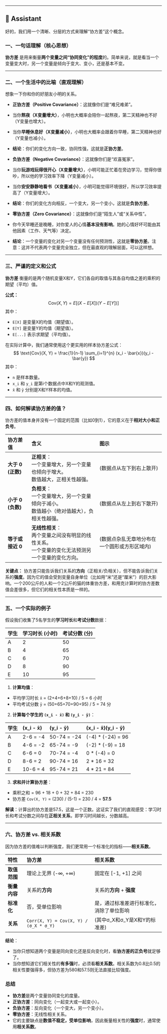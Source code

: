 
---
## 🤖 Assistant


好的，我们用一个清晰、分层的方式来理解“协方差”这个概念。

### 一、一句话理解（核心思想）

**协方差** 是用来衡量**两个变量之间“协同变化”的程度**的。简单来说，就是看当一个变量变大时，另一个变量是倾向于变大、变小，还是基本不变。

---

### 二、一个生活中的比喻（直观理解）

想象一下你和你的好朋友小明的关系。

* **正协方差（Positive Covariance）**：这就像你们是“难兄难弟”。
 * 当你**熬夜（X变量增大）**，小明也大概率会陪你一起熬夜，第二天精神也不好（Y变量也增大）。
 * 当你**早睡休息好（X变量减小）**，小明也大概率会跟着你早睡，第二天精神也好（Y变量也减小）。
 * **结论**：你们的变化方向一致，协同性强，这就是**正协方差**。

* **负协方差（Negative Covariance）**：这就像你们是“欢喜冤家”。
 * 当你**玩游戏玩得很开心（X变量增大）**，小明可能正忙着在旁边学习，觉得你很吵，所以他的学习效率下降（Y变量减小）。
 * 当你**安安静静地看书（X变量减小）**，小明可能觉得环境很好，所以学习效率提高了（Y变量增大）。
 * **结论**：你们的变化方向相反，一个变大，另一个变小，这就是**负协方差**。

* **零协方差（Zero Covariance）**：这就像你们是“陌生人”或“关系中性”。
 * 你今天早睡还是晚睡，对你爱人的心情**基本没有影响**。她的心情好坏可能由其他因素（工作、天气等）决定。
 * **结论**：一个变量的变化对另一个变量没有任何预测性，这就是**零协方差**。注意：这并不代表两个变量完全独立，但在最直观的理解层面，可以这样想。

---

### 三、严谨的定义和公式

**协方差** 衡量的是两个随机变量X和Y，它们各自的取值与其各自均值之差的乘积的期望（平均）值。

**公式：**
$$ \text{Cov}(X, Y) = E[(X - E[X])(Y - E[Y])] $$
其中：
* `E[X]` 是变量X的均值（期望值）。
* `E[Y]` 是变量Y的均值（期望值）。
* `E[...]` 表示求期望（平均值）。

在实际计算中，我们通常使用这个更实用的样本协方差公式：
$$ \text{Cov}(X, Y) = \frac{1}{n-1} \sum_{i=1}^{n} (x_i - \bar{x})(y_i - \bar{y}) $$
其中：
* `n` 是样本数量。
* `x_i` 和 `y_i` 是第i个数据点中X和Y的观测值。
* `x̄` 和 `ȳ` 分别是X和Y样本的均值。

---

### 四、如何解读协方差的值？

协方差的值本身并没有一个固定的范围（比如0到1），它的意义在于**相对大小和正负号**。

| 协方差值 | 含义 | 图示 |
| :--- | :--- | :--- |
| **大于 0 (正数)** | **正相关**：<br>一个变量增大，另一个变量也倾向于增大。<br>数值越大，正相关性越强。 | (数据点从左下到右上散开) |
| **小于 0 (负数)** | **负相关**：<br>一个变量增大，另一个变量倾向于减小。<br>数值越小（绝对值越大），负相关性越强。 | (数据点从左上到右下散开) |
| **等于或接近 0** | **无线性相关**：<br>两个变量之间没有明显的线性关系。<br>一个变量的变化无法预测另一个变量的变化方向。 | (数据点杂乱无章地分布在一个圆形或方形区域内) |

**关键点：** 协方差只能告诉我们关系的**方向**（正相关/负相关），但不能告诉我们关系的**强度**。因为它的值会受到变量自身单位（比如用“米”还是“厘米”）的巨大影响。一个200公斤的人和一个2公斤的猫的体重协方差，和用克计算时的协方差数值会差很多，但它们的相关性本质是一样的。

---

### 五、一个实际的例子

假设我们收集了5名学生的**学习时长**和**考试分数**数据：

| 学生 | 学习时长 (小时) | 考试分数 (分) |
| :--- | :--- | :--- |
| A | 2 | 50 |
| B | 4 | 65 |
| C | 6 | 70 |
| D | 8 | 90 |
| E | 10 | 95 |

1. **计算均值**：
 * 平均学习时长 `x̄` = (2+4+6+8+10) / 5 = 6 小时
 * 平均考试分数 `ȳ` = (50+65+70+90+95) / 5 = 74 分

2. **计算每个学生的 `(x_i - x̄)` 和 `(y_i - ȳ)`**：

| 学生 | (x_i - x̄) | (y_i - ȳ) | (x_i - x̄)(y_i - ȳ) |
| :--- | :--- | :--- | :--- |
| A | 2-6 = -4 | 50-74 = -24 | (-4) * (-24) = 96 |
| B | 4-6 = -2 | 65-74 = -9 | (-2) * (-9) = 18 |
| C | 6-6 = 0 | 70-74 = -4 | 0 * (-4) = 0 |
| D | 8-6 = 2 | 90-74 = 16 | 2 * 16 = 32 |
| E | 10-6 = 4 | 95-74 = 21 | 4 * 21 = 84 |

3. **求和并计算协方差**：
 * 乘积之和 = 96 + 18 + 0 + 32 + 84 = 230
 * 协方差 `Cov(X, Y)` = (230) / (5-1) = 230 / 4 = **57.5**

**解读**：计算出的协方差是57.5，这是一个正数。这证实了我们的直观感受：学习时长和考试分数之间存在**正相关关系**，即学习时间越长，分数越高。

---

### 六、协方差 vs. 相关系数

因为协方差的值难以判断强度，我们更常用一个标准化的指标——**相关系数**。

| 特性 | 协方差 | 相关系数 |
| :--- | :--- | :--- |
| **取值范围** | 理论上无界 (-∞, +∞) | 固定在 [-1, +1] 之间 |
| **衡量内容** | 关系的**方向** | 关系的**方向** + **强度** |
| **标准化** | 否，受单位影响 | 是，通过标准差进行标准化，消除了单位影响 |
| **关系** | `Corr(X, Y) = Cov(X, Y) / (σ_X * σ_Y)` | (其中σ_X和σ_Y是X和Y的标准差) |

**结论**：
* 当你只想知道两个变量是同向变化还是反向变化时，看**协方差的正负号**就足够了。
* 当你想知道它们相关性的**有多强**时，必须看**相关系数**。相关系数为0.8比0.5的相关性要强得多，但协方差为580和57.5则无法直接比较强度。

### 总结

* **协方差**是两个变量协同变化的度量。
* **正协方差**：同向变化（一起变大或一起变小）。
* **负协方差**：反向变化（一个变大，另一个变小）。
* **零协方差**：无线性相关关系。
* 它的主要缺点是**数值不稳定，受单位影响**，因此衡量相关性的**强度**时，通常使用**相关系数**。
